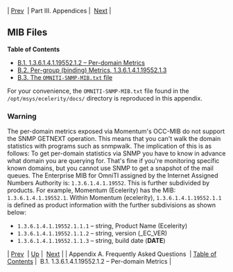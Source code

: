 | [Prev](faq)  | Part III. Appendices |  [Next](snmp-mib-per-domain-metrics) |
## MIB Files
**Table of Contents**

* [B.1\. 1.3.6.1.4.1.19552.1.2 – Per-domain Metrics](snmp-mib-per-domain-metrics)
* [B.2\. Per-group (binding) Metrics, 1.3.6.1.4.1.19552.1.3](snmp-mib.pergroup)
* [B.3\. The `OMNITI-SNMP-MIB.txt` file](snmp-mib.omniti)

For your convenience, the `OMNITI-SNMP-MIB.txt` file found in the `/opt/msys/ecelerity/docs/` directory is reproduced in this appendix.
### Warning
The per-domain metrics exposed via Momentum's OCC-MIB do not support the SNMP GETNEXT operation. This means that you can't walk the domain statistics with programs such as snmpwalk.
The implication of this is as follows: To get per-domain statistics via SNMP you have to know in advance what domain you are querying for. That's fine if you're monitoring specific known domains, but you cannot use SNMP to get a snapshot of the mail queues.
The Enterprise MIB for OmniTI assigned by the Internet Assigned Numbers Authority is: `1.3.6.1.4.1.19552`. This is further subdivided by products. For example, Momentum (Ecelerity) has the MIB: `1.3.6.1.4.1.19552.1`.
Within Momentum (ecelerity), `1.3.6.1.4.1.19552.1.1` is defined as product information wiith the further subdivisions as shown below:
*   `1.3.6.1.4.1.19552.1.1.1` – string, Product Name (Ecelerity)
*   `1.3.6.1.4.1.19552.1.1.2` – string, version (_EC_VER)
*   `1.3.6.1.4.1.19552.1.1.3` – string, build date (__DATE__)

| [Prev](faq)  | [Up](p.appendices) |  [Next](snmp-mib-per-domain-metrics) |
| Appendix A. Frequently Asked Questions  | [Table of Contents](index) |  B.1. 1.3.6.1.4.1.19552.1.2 – Per-domain Metrics |
